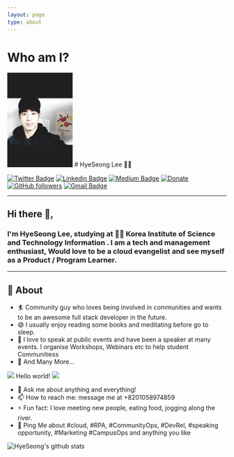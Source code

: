 ```yaml
---
layout: page
type: about
---
```


# Who am I?


<img src="../assets/images/hyeseong2.jpg" width="150px">
# HyeSeong Lee 👨‍💻


[![Twitter Badge](https://img.shields.io/badge/-@hyeseongDev-1ca0f1?style=flat-square&labelColor=1ca0f1&logo=twitter&logoColor=white&link=https://twitter.com/hyeseongDev)](https://twitter.com/hyeseongDev) 
[![Linkedin Badge](https://img.shields.io/badge/-hyeseong-blue?style=flat-square&logo=Linkedin&logoColor=white&link=https://www.linkedin.com/in/hyeseong43/)](https://www.linkedin.com/in/hyeseong43/) 
[![Medium Badge](https://img.shields.io/badge/-@hyeseong-03a57a?style=flat-square&labelColor=000000&logo=Medium&link=https://medium.com/@hyeseong43/)](https://medium.com/@hyeseong43/)
[![Donate](https://img.shields.io/badge/Support-%24-blue)](https://www.paypal.me/hyeseong43)
[![GitHub followers](https://img.shields.io/github/followers/hyeseong-dev?label=Follow&style=social)](https://github.com/hyeseong-dev/?tab=follow)
[![Gmail Badge](https://img.shields.io/badge/-hyeseong43@gmail.com-c14438?style=flat-square&logo=Gmail&logoColor=white&link=mailto:hyeseong43@gmail.com)](mailto:hyeseong43@gmail.com)

---

## Hi there 👋,

### I'm HyeSeong Lee, studying at 👨‍💻 Korea Institute of Science and Technology Information . I am a tech and management enthusiast, Would love to be a cloud evangelist and see myself as a Product / Program Learner.
-------
  
## 🧐 About

- 🏄‍ Community guy who loves being involved in communities and wants to be an awesome full stack developer in the future.
- 😄 I usually enjoy reading some books and meditating before go to sleep. 
- 🌱 I love to speak at public events and have been a speaker at many events. I organise Workshops, Webinars etc to help student Communitiess
- 👯 And Many More...

<img src="https://github.com/TheDudeThatCode/TheDudeThatCode/blob/master/Assets/Hi.gif" width="29px"> Hello world!&nbsp;<img src="https://github.com/TheDudeThatCode/TheDudeThatCode/blob/master/Assets/Earth.gif" width="24px">

- 💬 Ask me about anything and everything!
- 📫 How to reach me: message me at +8201058974859
- ⚡ Fun fact: I love meeting new people, eating food, jogging along the river.
- 💬 Ping Me about #cloud, #RPA, #CommunityOps, #DevRel, #speaking opportunity, #Marketing #CampusOps and anything you like


![HyeSeong's github stats](https://github-readme-stats.vercel.app/api?username=hyeseong-dev&show_icons=true&theme=dark)

<!--
**hyeseong-dev/hyeseong-dev** is a ✨ _special_ ✨ repository because its `README.md` (this file) appears on your GitHub profile.

🤔

-->
